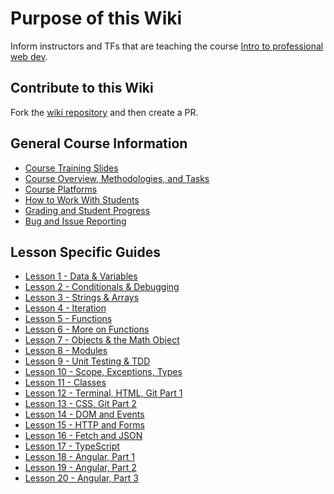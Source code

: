 # Purpose of this Wiki

Inform instructors and TFs that are teaching the course [Intro to professional web dev](https://education.launchcode.org/intro-to-professional-web-dev/).

## Contribute to this Wiki

Fork the [wiki repository](https://github.com/LaunchCodeEducation/intro-to-professional-web-dev-wiki) and then create a PR.

## General Course Information

* [Course Training Slides](https://github.com/LaunchCodeEducation/intro-to-professional-web-dev/wiki/Training-Slides)
* [Course Overview, Methodologies, and Tasks](https://github.com/LaunchCodeEducation/intro-to-professional-web-dev/wiki/Course-Overview-and-Structure)
* [Course Platforms](https://github.com/LaunchCodeEducation/intro-to-professional-web-dev/wiki/Course-Platforms)
* [How to Work With Students](https://github.com/LaunchCodeEducation/intro-to-professional-web-dev/wiki/Working-With-Students)
* [Grading and Student Progress](https://github.com/LaunchCodeEducation/intro-to-professional-web-dev/wiki/Grading-and-Student-Progress)
* [Bug and Issue Reporting](https://github.com/LaunchCodeEducation/intro-to-professional-web-dev/wiki/Course-Overview-and-Structure#Bug-and-Issue-Reporting)

## Lesson Specific Guides

* [Lesson 1 - Data & Variables](https://github.com/LaunchCodeEducation/intro-to-professional-web-dev/wiki/Lesson-1-(Data-&-Variables))
* [Lesson 2 - Conditionals & Debugging](https://github.com/LaunchCodeEducation/intro-to-professional-web-dev/wiki/Lesson-2-(Conditionals-&-Debugging))
* [Lesson 3 - Strings & Arrays](https://github.com/LaunchCodeEducation/intro-to-professional-web-dev/wiki/Lesson-3-(Strings-&-Arrays))
* [Lesson 4 - Iteration](https://github.com/LaunchCodeEducation/intro-to-professional-web-dev/wiki/Lesson-4-(Iteration))
* [Lesson 5 - Functions](https://github.com/LaunchCodeEducation/intro-to-professional-web-dev/wiki/Lesson-5-(Functions))
* [Lesson 6 - More on Functions](https://github.com/LaunchCodeEducation/intro-to-professional-web-dev/wiki/Lesson-6-(More-on-Functions))
* [Lesson 7 - Objects & the Math Object](https://github.com/LaunchCodeEducation/intro-to-professional-web-dev/wiki/Lesson-7-(Objects-&-Math))
* [Lesson 8 - Modules](https://github.com/LaunchCodeEducation/intro-to-professional-web-dev/wiki/Lesson-8-(Modules))
* [Lesson 9 - Unit Testing & TDD](https://github.com/LaunchCodeEducation/intro-to-professional-web-dev/wiki/Lesson-9-(Unit-Testing-&-TDD))
* [Lesson 10 - Scope, Exceptions, Types](https://github.com/LaunchCodeEducation/intro-to-professional-web-dev/wiki/Lesson-10-(Scope-Exceptions-Types))
* [Lesson 11 - Classes](https://github.com/LaunchCodeEducation/intro-to-professional-web-dev/wiki/Lesson-11-(Classes))
* [Lesson 12 - Terminal, HTML, Git Part 1](https://github.com/LaunchCodeEducation/intro-to-professional-web-dev/wiki/Lesson-12-(HTML-Git-Terminal))
* [Lesson 13 - CSS, Git Part 2](https://github.com/LaunchCodeEducation/intro-to-professional-web-dev/wiki/Lesson-13-(CSS-Git))
* [Lesson 14 - DOM and Events](https://github.com/LaunchCodeEducation/intro-to-professional-web-dev/wiki/Lesson-14-(DOM-&-Events))
* [Lesson 15 - HTTP and Forms](https://github.com/LaunchCodeEducation/intro-to-professional-web-dev/wiki/Lesson-15-(HTTP-&-Forms))
* [Lesson 16 - Fetch and JSON](https://github.com/LaunchCodeEducation/intro-to-professional-web-dev/wiki/Lesson-16-(Fetch-&-JSON))
* [Lesson 17 - TypeScript](https://github.com/LaunchCodeEducation/intro-to-professional-web-dev/wiki/Lesson-17-(TypeScript))
* [Lesson 18 - Angular, Part 1](https://github.com/LaunchCodeEducation/intro-to-professional-web-dev/wiki/Lesson-18-(Angular-Lesson-1))
* [Lesson 19 - Angular, Part 2](https://github.com/LaunchCodeEducation/intro-to-professional-web-dev/wiki/Lesson-19-(Angular-Lesson-2))
* [Lesson 20 - Angular, Part 3](https://github.com/LaunchCodeEducation/intro-to-professional-web-dev/wiki/Lesson-20-(Angular-Lesson-3))

